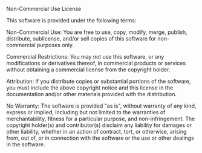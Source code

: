 Non-Commercial Use License

This software is provided under the following terms:

Non-Commercial Use: You are free to use, copy, modify, merge, publish, distribute, sublicense, and/or sell copies of this software for non-commercial purposes only.

Commercial Restrictions: You may not use this software, or any modifications or derivatives thereof, in commercial products or services without obtaining a commercial license from the copyright holder.

Attribution: If you distribute copies or substantial portions of the software, you must include the above copyright notice and this license in the documentation and/or other materials provided with the distribution.

No Warranty: The software is provided "as is", without warranty of any kind, express or implied, including but not limited to the warranties of merchantability, fitness for a particular purpose, and non-infringement. The copyright holder(s) and contributor(s) disclaim any liability for damages or other liability, whether in an action of contract, tort, or otherwise, arising from, out of, or in connection with the software or the use or other dealings in the software.
